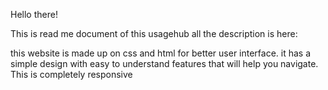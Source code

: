Hello there!

This is read me document of this usagehub
all the description is here:

this website is made up on css and html
for better user interface. it has a simple design with easy to understand features that will help you navigate.
This is completely responsive

